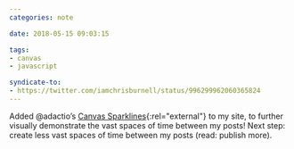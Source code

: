 ```yaml
---
categories: note

date: 2018-05-15 09:03:15

tags:
- canvas
- javascript

syndicate-to:
- https://twitter.com/iamchrisburnell/status/996299962060365824
---
```


Added @adactio’s [Canvas Sparklines](https://adactio.com/journal/5941){:rel="external"} to my site, to further visually demonstrate the vast spaces of time between my posts! Next step: create less vast spaces of time between my posts (read: publish more).
